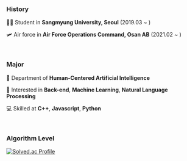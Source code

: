 ### History

🧑‍💻 Student in **Sangmyung University, Seoul** (2019.03 ~ )

🛩 Air force in **Air Force Operations Command, Osan AB** (2021.02 ~ )

<br>

### Major

🦾 Department of **Human-Centered Artificial Intelligence**

📝 Interested in **Back-end**, **Machine Learning**, **Natural Language Processing**

💻 Skilled at **C++**, **Javascript**, **Python**

<br>

### Algorithm Level

[![Solved.ac Profile](http://mazassumnida.wtf/api/v2/generate_badge?boj=limjyjustin)](https://solved.ac/limjyjustin/)

